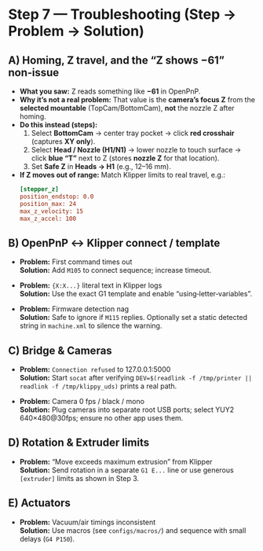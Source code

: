 # Step 7 — Troubleshooting (Step → Problem → Solution)

## A) Homing, Z travel, and the **“Z shows −61”** non‑issue
- **What you saw:** Z reads something like **−61** in OpenPnP.
- **Why it’s not a real problem:** That value is the **camera’s focus Z** from the **selected mountable** (TopCam/BottomCam), **not** the nozzle Z after homing.
- **Do this instead (steps):**
  1. Select **BottomCam** → center tray pocket → click **red crosshair** (captures **XY only**).
  2. Select **Head / Nozzle (H1/N1)** → lower nozzle to touch surface → click **blue “T”** next to Z (stores **nozzle Z** for that location).
  3. Set **Safe Z** in **Heads → H1** (e.g., 12–16 mm).
- **If Z moves out of range:** Match Klipper limits to real travel, e.g.:
  ```ini
  [stepper_z]
  position_endstop: 0.0
  position_max: 24
  max_z_velocity: 15
  max_z_accel: 100
  ```

## B) OpenPnP ↔ Klipper connect / template
- **Problem:** First command times out  
  **Solution:** Add `M105` to connect sequence; increase timeout.

- **Problem:** `{X:X...}` literal text in Klipper logs  
  **Solution:** Use the exact G1 template and enable “using‑letter‑variables”.

- **Problem:** Firmware detection nag  
  **Solution:** Safe to ignore if `M115` replies. Optionally set a static detected string in `machine.xml` to silence the warning.

## C) Bridge & Cameras
- **Problem:** `Connection refused` to 127.0.0.1:5000  
  **Solution:** Start `socat` after verifying `DEV=$(readlink -f /tmp/printer || readlink -f /tmp/klippy_uds)` prints a real path.

- **Problem:** Camera 0 fps / black / mono  
  **Solution:** Plug cameras into separate root USB ports; select YUY2 640×480@30fps; ensure no other app uses them.

## D) Rotation & Extruder limits
- **Problem:** “Move exceeds maximum extrusion” from Klipper  
  **Solution:** Send rotation in a separate `G1 E...` line or use generous `[extruder]` limits as shown in Step 3.

## E) Actuators
- **Problem:** Vacuum/air timings inconsistent  
  **Solution:** Use macros (see `configs/macros/`) and sequence with small delays (`G4 P150`).

